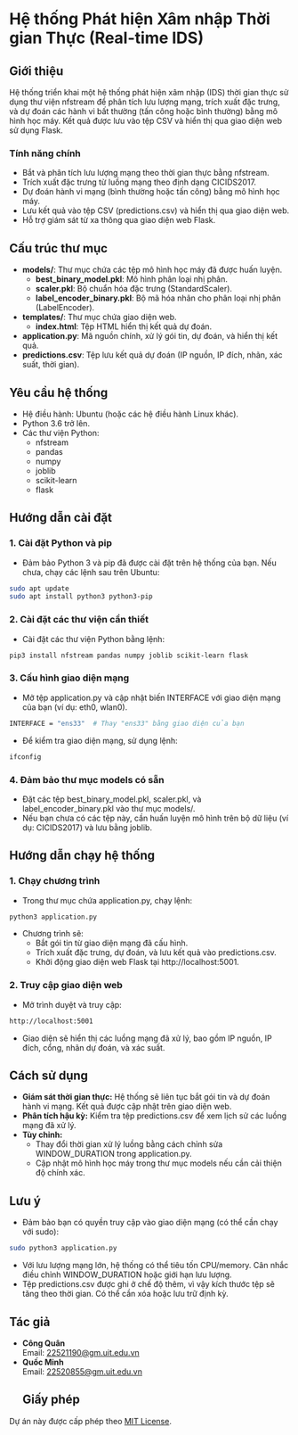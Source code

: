 # Hệ thống Phát hiện Xâm nhập Thời gian Thực (Real-time IDS)
## Giới thiệu
Hệ thống triển khai một hệ thống phát hiện xâm nhập (IDS) thời gian thực sử dụng thư viện nfstream để phân tích lưu lượng mạng, trích xuất đặc trưng, và dự đoán các hành vi bất thường (tấn công hoặc bình thường) bằng mô hình học máy. Kết quả được lưu vào tệp CSV và hiển thị qua giao diện web sử dụng Flask.
### Tính năng chính
- Bắt và phân tích lưu lượng mạng theo thời gian thực bằng nfstream.
- Trích xuất đặc trưng từ luồng mạng theo định dạng CICIDS2017.
- Dự đoán hành vi mạng (bình thường hoặc tấn công) bằng mô hình học máy.
- Lưu kết quả vào tệp CSV (predictions.csv) và hiển thị qua giao diện web.
- Hỗ trợ giám sát từ xa thông qua giao diện web Flask.
## Cấu trúc thư mục
- **models/**: Thư mục chứa các tệp mô hình học máy đã được huấn luyện.  
  - **best_binary_model.pkl**: Mô hình phân loại nhị phân.  
  - **scaler.pkl**: Bộ chuẩn hóa đặc trưng (StandardScaler).  
  - **label_encoder_binary.pkl**: Bộ mã hóa nhãn cho phân loại nhị phân (LabelEncoder).  
- **templates/**: Thư mục chứa giao diện web.  
  - **index.html**: Tệp HTML hiển thị kết quả dự đoán.  
- **application.py**: Mã nguồn chính, xử lý gói tin, dự đoán, và hiển thị kết quả.  
- **predictions.csv**: Tệp lưu kết quả dự đoán (IP nguồn, IP đích, nhãn, xác suất, thời gian).  
## Yêu cầu hệ thống
- Hệ điều hành: Ubuntu (hoặc các hệ điều hành Linux khác).
- Python 3.6 trở lên.
- Các thư viện Python:
  - nfstream
  - pandas
  - numpy
  - joblib
  - scikit-learn
  - flask
## Hướng dẫn cài đặt

### 1. Cài đặt Python và pip
- Đảm bảo Python 3 và pip đã được cài đặt trên hệ thống của bạn. Nếu chưa, chạy các lệnh sau trên Ubuntu:
```bash
sudo apt update
sudo apt install python3 python3-pip
```
### 2. Cài đặt các thư viện cần thiết
- Cài đặt các thư viện Python bằng lệnh:
```bash
pip3 install nfstream pandas numpy joblib scikit-learn flask
```
### 3. Cấu hình giao diện mạng
- Mở tệp application.py và cập nhật biến INTERFACE với giao diện mạng của bạn (ví dụ: eth0, wlan0).
```bash
INTERFACE = "ens33"  # Thay "ens33" bằng giao diện của bạn
```
- Để kiểm tra giao diện mạng, sử dụng lệnh:
```bash
ifconfig
```
### 4. Đảm bảo thư mục models có sẵn
- Đặt các tệp best_binary_model.pkl, scaler.pkl, và label_encoder_binary.pkl vào thư mục models/.
- Nếu bạn chưa có các tệp này, cần huấn luyện mô hình trên bộ dữ liệu (ví dụ: CICIDS2017) và lưu bằng joblib.

## Hướng dẫn chạy hệ thống
### 1. Chạy chương trình
- Trong thư mục chứa application.py, chạy lệnh:
```bash
python3 application.py
```
- Chương trình sẽ:
  - Bắt gói tin từ giao diện mạng đã cấu hình.
  - Trích xuất đặc trưng, dự đoán, và lưu kết quả vào predictions.csv.
  - Khởi động giao diện web Flask tại http://localhost:5001.
### 2. Truy cập giao diện web
- Mở trình duyệt và truy cập:
```bash
http://localhost:5001
```
- Giao diện sẽ hiển thị các luồng mạng đã xử lý, bao gồm IP nguồn, IP đích, cổng, nhãn dự đoán, và xác suất.
## Cách sử dụng
- **Giám sát thời gian thực:** Hệ thống sẽ liên tục bắt gói tin và dự đoán hành vi mạng. Kết quả được cập nhật trên giao diện web.
- **Phân tích hậu kỳ:** Kiểm tra tệp predictions.csv để xem lịch sử các luồng mạng đã xử lý.
- **Tùy chỉnh:**
  - Thay đổi thời gian xử lý luồng bằng cách chỉnh sửa WINDOW_DURATION trong application.py.
  - Cập nhật mô hình học máy trong thư mục models nếu cần cải thiện độ chính xác.
## Lưu ý
- Đảm bảo bạn có quyền truy cập vào giao diện mạng (có thể cần chạy với sudo):
```bash
sudo python3 application.py
```
- Với lưu lượng mạng lớn, hệ thống có thể tiêu tốn CPU/memory. Cân nhắc điều chỉnh WINDOW_DURATION hoặc giới hạn lưu lượng.
- Tệp predictions.csv được ghi ở chế độ thêm, vì vậy kích thước tệp sẽ tăng theo thời gian. Có thể cần xóa hoặc lưu trữ định kỳ.
## Tác giả
- **Công Quân**  
  Email: 22521190@gm.uit.edu.vn  
- **Quốc Minh**  
  Email: 22520855@gm.uit.edu.vn
  ## Giấy phép
Dự án này được cấp phép theo [MIT License](https://opensource.org/licenses/MIT).

